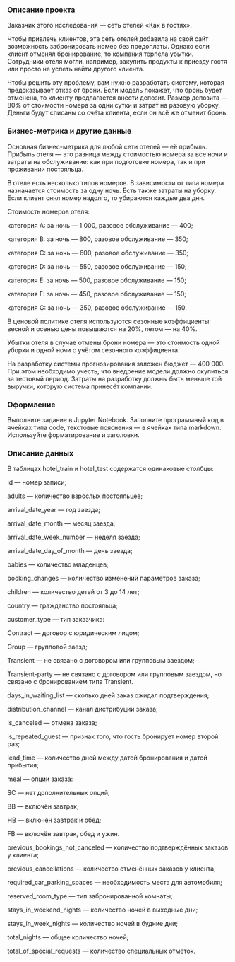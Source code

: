 ### Описание проекта
Заказчик этого исследования — сеть отелей «Как в гостях». <p>
Чтобы привлечь клиентов, эта сеть отелей добавила на свой сайт возможность забронировать номер без предоплаты. Однако если клиент отменял бронирование, то компания терпела убытки. Сотрудники отеля могли, например, закупить продукты к приезду гостя или просто не успеть найти другого клиента.<p>
Чтобы решить эту проблему, вам нужно разработать систему, которая предсказывает отказ от брони. Если модель покажет, что бронь будет отменена, то клиенту предлагается внести депозит. Размер депозита — 80% от стоимости номера за одни сутки и затрат на разовую уборку. Деньги будут списаны со счёта клиента, если он всё же отменит бронь.<p>
### Бизнес-метрика и другие данные<p>
Основная бизнес-метрика для любой сети отелей — её прибыль. Прибыль отеля — это разница между стоимостью номера за все ночи и затраты на обслуживание: как при подготовке номера, так и при проживании постояльца. <p>
В отеле есть несколько типов номеров. В зависимости от типа номера назначается стоимость за одну ночь. Есть также затраты на уборку. Если клиент снял номер надолго, то убираются каждые два дня. <p>
Стоимость номеров отеля:<p>
категория A: за ночь — 1 000, разовое обслуживание — 400;<p>
категория B: за ночь — 800, разовое обслуживание — 350;<p>
категория C: за ночь — 600, разовое обслуживание — 350;<p>
категория D: за ночь — 550, разовое обслуживание — 150;<p>
категория E: за ночь — 500, разовое обслуживание — 150;<p>
категория F: за ночь — 450, разовое обслуживание — 150;<p>
категория G: за ночь — 350, разовое обслуживание — 150.<p>
В ценовой политике отеля используются сезонные коэффициенты: весной и осенью цены повышаются на 20%, летом — на 40%.<p>
Убытки отеля в случае отмены брони номера — это стоимость одной уборки и одной ночи с учётом сезонного коэффициента.<p>
На разработку системы прогнозирования заложен бюджет — 400 000. При этом необходимо учесть, что внедрение модели должно окупиться за тестовый период. Затраты на разработку должны быть меньше той выручки, которую система принесёт компании.<p>
### Оформление
Выполните задание в Jupyter Notebook. Заполните программный код в ячейках типа code, текстовые пояснения — в ячейках типа markdown. Используйте форматирование и заголовки.<p>
### Описание данных
В таблицах hotel_train и hotel_test содержатся одинаковые столбцы:<p>
id — номер записи;<p>
adults — количество взрослых постояльцев;<p>
arrival_date_year — год заезда;<p>
arrival_date_month — месяц заезда;<p>
arrival_date_week_number — неделя заезда;<p>
arrival_date_day_of_month — день заезда;<p>
babies — количество младенцев;<p>
booking_changes — количество изменений параметров заказа;<p>
children — количество детей от 3 до 14 лет;<p>
country — гражданство постояльца;<p>
customer_type — тип заказчика:<p>
Contract — договор с юридическим лицом;<p>
Group — групповой заезд;<p>
Transient — не связано с договором или групповым заездом;<p>
Transient-party — не связано с договором или групповым заездом, но связано с бронированием типа Transient.<p>
days_in_waiting_list — сколько дней заказ ожидал подтверждения;<p>
distribution_channel — канал дистрибуции заказа;<p>
is_canceled — отмена заказа;<p>
is_repeated_guest — признак того, что гость бронирует номер второй раз;<p>
lead_time — количество дней между датой бронирования и датой прибытия;<p>
meal — опции заказа:<p>
SC — нет дополнительных опций;<p>
BB — включён завтрак;<p>
HB — включён завтрак и обед;<p>
FB — включён завтрак, обед и ужин.<p>
previous_bookings_not_canceled — количество подтверждённых заказов у клиента;<p>
previous_cancellations — количество отменённых заказов у клиента;<p>
required_car_parking_spaces — необходимость места для автомобиля;<p>
reserved_room_type — тип забронированной комнаты;<p>
stays_in_weekend_nights — количество ночей в выходные дни;<p>
stays_in_week_nights — количество ночей в будние дни;<p>
total_nights — общее количество ночей;<p>
total_of_special_requests — количество специальных отметок.<p>
